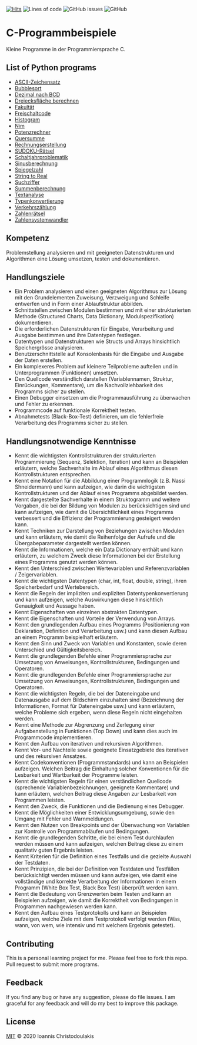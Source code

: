 [![Hits](https://hits.seeyoufarm.com/api/count/incr/badge.svg?url=https%3A%2F%2Fgithub.com%2FYodaCh96%2FC-Programmierung&count_bg=%2339B230&title_bg=%23055C60&icon=&icon_color=%23DF2323&title=hits&edge_flat=false)](https://hits.seeyoufarm.com)
![Lines of code](https://img.shields.io/tokei/lines/github/YodaCh96/C)
![GitHub issues](https://img.shields.io/github/issues-raw/YodaCh96/C)
![GitHub](https://img.shields.io/github/license/YodaCh96/C)

# C-Programmbeispiele

Kleine Programme in der Programmiersprache C.

## List of Python programs

* [ASCII-Zeichensatz](https://github.com/YodaCh96/C-Programmierung/tree/master/ASCII-Zeichensatz)
* [Bubblesort](https://github.com/YodaCh96/C-Programmierung/tree/master/Bubblesort)
* [Dezimal nach BCD](https://github.com/YodaCh96/C-Programmierung/tree/master/Dezimal_nach_BCD)
* [Dreiecksfläche berechnen](https://github.com/YodaCh96/C-Programmierung/tree/master/Dreiecksflaeche_berechnen)
* [Fakultät](https://github.com/YodaCh96/C-Programmierung/tree/master/Fakult%C3%A4t)
* [Freischaltcode](https://github.com/YodaCh96/C-Programmierung/tree/master/Freischaltcode)
* [Histogram](https://github.com/YodaCh96/C-Programmierung/tree/master/Histogram)
* [Nim](https://github.com/YodaCh96/C-Programmierung/tree/master/Nim)
* [Potenzrechner](https://github.com/YodaCh96/C-Programmierung/tree/master/Potenzrechner)
* [Quersumme](https://github.com/YodaCh96/C-Programmierung/tree/master/Quersumme)
* [Rechnungserstellung](https://github.com/YodaCh96/C-Programmierung/tree/master/Rechnungserstellung)
* [SUDOKU-Rätsel](https://github.com/YodaCh96/C-Programmierung/tree/master/SUDOKU-R%C3%A4tsel)
* [Schaltjahrproblematik](https://github.com/YodaCh96/C-Programmierung/tree/master/Schaltjahrproblematik)
* [Sinusberechnung](https://github.com/YodaCh96/C-Programmierung/tree/master/Sinusberechnung)
* [Spiegelzahl](https://github.com/YodaCh96/C-Programmierung/tree/master/Spiegelzahl)
* [String to Real](https://github.com/YodaCh96/C-Programmierung/tree/master/String_to_Real)
* [Suchziffer](https://github.com/YodaCh96/C-Programmierung/tree/master/Suchziffer)
* [Summenberechnung](https://github.com/YodaCh96/C-Programmierung/tree/master/Summenberechnung)
* [Textanalyse](https://github.com/YodaCh96/C-Programmierung/tree/master/Textanalyse)
* [Typenkonvertierung](https://github.com/YodaCh96/C-Programmierung/tree/master/Typenkonvertierung)
* [Verkehrszählung](https://github.com/YodaCh96/C-Programmierung/tree/master/Verkehrsz%C3%A4hlung)
* [Zahlenrätsel](https://github.com/YodaCh96/C-Programmierung/tree/master/Zahlenraetsel)
* [Zahlensystemwandler](https://github.com/YodaCh96/C-Programmierung/tree/master/Zahlensystemwandler)

## Kompetenz

Problemstellung analysieren und mit geeigneten Datenstrukturen und Algorithmen eine Lösung umsetzen, testen und dokumentieren.

## Handlungsziele

* Ein Problem analysieren und einen geeigneten Algorithmus zur Lösung mit den Grundelementen Zuweisung, Verzweigung und Schleife entwerfen und in Form einer Ablaufstruktur abbilden.
* Schnittstellen zwischen Modulen bestimmen und mit einer strukturierten Methode (Structured Charts, Data Dictionary, Modulspezifikation) dokumentieren.
* Die erforderlichen Datenstrukturen für Eingabe, Verarbeitung und Ausgabe bestimmen und ihre Datentypen festlegen.
* Datentypen und Datenstrukturen wie Structs und Arrays hinsichtlich Speichergrösse analysieren.
* Benutzerschnittstelle auf Konsolenbasis für die Eingabe und Ausgabe der Daten erstellen.
* Ein komplexeres Problem auf kleinere Teilprobleme aufteilen und in Unterprogrammen (Funktionen) umsetzen.
* Den Quellcode verständlich darstellen (Variablennamen, Struktur, Einrückungen, Kommentare), um die Nachvollziehbarkeit des Programms sicher zu stellen.
* Einen Debugger einsetzen um die Programmausführung zu überwachen und Fehler zu erkennen.
* Programmcode auf funktionale Korrektheit testen.
* Abnahmetests (Black-Box-Test) definieren, um die fehlerfreie Verarbeitung des Programms sicher zu stellen.

## Handlungsnotwendige Kenntnisse

* Kennt die wichtigsten Kontrollstrukturen der strukturierten Programmierung (Sequenz, Selektion, Iteration) und kann an Beispielen erläutern, welche Sachverhalte im Ablauf eines Algorithmus diesen Kontrollstrukturen entsprechen.
* Kennt eine Notation für die Abbildung einer Programmlogik (z.B. Nassi Shneidermann) und kann aufzeigen, wie darin die wichtigsten Kontrollstrukturen und der Ablauf eines Programms abgebildet werden.
* Kennt dargestellte Sachverhalte in einem Struktogramm und weitere Vorgaben, die bei der Bildung von Modulen zu berücksichtigen sind und kann aufzeigen, wie damit die Übersichtlichkeit eines Programms verbessert und die Effizienz der Programmierung gesteigert werden kann.
* Kennt Techniken zur Darstellung von Beziehungen zwischen Modulen und kann erläutern, wie damit die Reihenfolge der Aufrufe und die Übergabeparameter dargestellt werden können.
* Kennt die Informationen, welche ein Data Dictionary enthält und kann erläutern, zu welchem Zweck diese Informationen bei der Erstellung eines Programms genutzt werden können.
* Kennt den Unterschied zwischen Wertevariablen und Referenzvariablen / Zeigervariablen.
* Kennt die wichtigsten Datentypen (char, int, float, double, string), ihren Speicherbedarf und Wertebereich.
* Kennt die Regeln der impliziten und expliziten Datentypenkonvertierung und kann aufzeigen, welche Auswirkungen diese hinsichtlich Genauigkeit und Aussage haben.
* Kennt Eigenschaften von einzelnen abstrakten Datentypen.
* Kennt die Eigenschaften und Vorteile der Verwendung von Arrays.
* Kennt den grundlegenden Aufbau eines Programms (Positionierung von Deklaration, Definition und Verarbeitung usw.) und kann diesen Aufbau an einem Programm beispielhaft erläutern.
* Kennt den Sinn und Zweck von Variablen und Konstanten, sowie deren Unterschied und Gültigkeitsbereich.
* Kennt  die  grundlegenden  Befehle  einer  Programmiersprache  zur  Umsetzung  von  Anweisungen, Kontrollstrukturen, Bedingungen und Operatoren.
* Kennt  die  grundlegenden  Befehle  einer  Programmiersprache  zur  Umsetzung  von  Anweisungen, Kontrollstrukturen, Bedingungen und Operatoren.
* Kennt die wichtigsten Regeln, die bei der Dateneingabe und Datenausgabe auf dem Bildschirm einzuhalten sind (Bezeichnung der Informationen, Format für Dateneingabe usw.) und kann erläutern, welche Probleme sich ergeben, wenn diese Regeln nicht eingehalten werden.
* Kennt eine Methode zur Abgrenzung und Zerlegung einer Aufgabenstellung in Funktionen (Top Down) und kann dies auch im Programmcode implementieren.
* Kennt den Aufbau von iterativen und rekursiven Algorithmen.
* Kennt Vor- und Nachteile sowie geeignete Einsatzgebiete des iterativen und des rekursiven Ansatzes.
* Kennt Codekonventionen (Programmstandards) und kann an Beispielen aufzeigen. Welchen Beitrag die Einhaltung solcher Konventionen für die Lesbarkeit und Wartbarkeit der Programme leisten.
* Kennt die wichtigsten Regeln für einen verständlichen Quellcode (sprechende Variablenbezeichnungen, geeignete Kommentare) und kann erläutern, welchen Beitrag diese Angaben zur Lesbarkeit von Programmen leisten.
* Kennt den Zweck, die Funktionen und die Bedienung eines Debugger.
* Kennt die Möglichkeiten einer Entwicklungsumgebung, sowie den Umgang mit Fehler und Warnmeldungen.
* Kennt den Nutzen von Breakpoints und der Überwachung von Variablen zur Kontrolle von Programmabläufen und Bedingungen.
* Kennt die grundlegenden Schritte, die bei einem Test durchlaufen werden müssen und kann aufzeigen, welchen Beitrag diese zu einem qualitativ guten Ergebnis leisten.
* Kennt Kriterien für die Definition eines Testfalls und die gezielte Auswahl der Testdaten.
* Kennt Prinzipien, die bei der Definition von Testdaten und Testfällen berücksichtigt werden müssen und kann aufzeigen, wie damit eine vollständige und korrekte Verarbeitung der Informationen in einem Programm (White Box Test, Black Box Test) überprüft werden kann.
* Kennt die Bedeutung von Grenzwerten beim Testen und kann an Beispielen aufzeigen, wie damit die Korrektheit von Bedingungen in Programmen nachgewiesen werden kann.
* Kennt den Aufbau eines Testprotokolls und kann an Beispielen aufzeigen, welche Ziele mit dem Testprotokoll verfolgt werden (Was, wann, von wem, wie intensiv und mit welchem Ergebnis getestet).

## Contributing

This is a personal learning project for me. Please feel free to fork this repo. Pull request to submit more programs.

## Feedback

If you find any bug or have any suggestion, please do file issues. I am graceful for any feedback and will do my best to improve this package.

## License

[MIT](LICENSE) © 2020 Ioannis Christodoulakis
